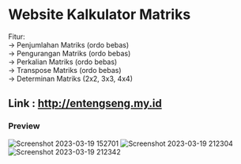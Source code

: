 # Website Kalkulator Matriks

Fitur:<br>
-> Penjumlahan Matriks (ordo bebas)<br>
-> Pengurangan Matriks (ordo bebas)<br>
-> Perkalian Matriks (ordo bebas)<br>
-> Transpose Matriks (ordo bebas)<br>
-> Determinan Matriks (2x2, 3x3, 4x4)<br>

## Link : http://entengseng.my.id

### Preview
![Screenshot 2023-03-19 152701](https://user-images.githubusercontent.com/96031557/226182362-703d9a70-2db3-4123-b76a-1c8ca1c04bde.png)
![Screenshot 2023-03-19 212304](https://user-images.githubusercontent.com/96031557/226182480-38a216e0-3ab4-4286-9c26-c315c075c0fe.png)
![Screenshot 2023-03-19 212342](https://user-images.githubusercontent.com/96031557/226182484-1f4cc97e-7372-49cd-9ec7-8ace82e64e1e.png)

